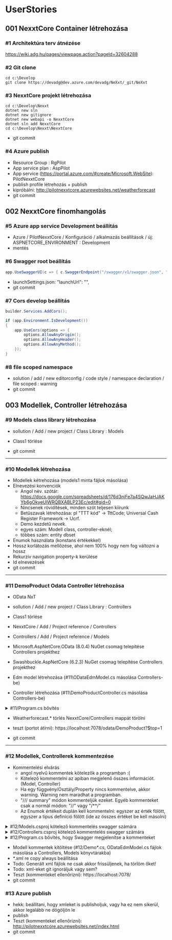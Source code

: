 # UserStories

## 001 NexxtCore Container létrehozása
### #1 Architektúra terv átnézése
https://wiki.adg.hu/pages/viewpage.action?pageId=32604288

### #2 Git clone
```
cd c:\Develop
git clone https://devadg@dev.azure.com/devadg/NeXxt/_git/NeXxt
```

### #3 NexxtCore projekt létrehozása
```
cd c:\Develop\Nexxt
dotnet new sln
dotnet new gitignore
dotnet new webapi -o NexxtCore
dotnet sln add NexxtCore
cd c:\Develop\Nexxt\NexxtCore
```
- git commit

### #4 Azure publish
- Resource Group : RgPilot
- App service plan : AspPilot
- App service (https://portal.azure.com/#create/Microsoft.WebSite): PilotNexxtCore
- publish profile létrehozás + publish
- kipróbálni: http://pilotnexxtcore.azurewebsites.net/weatherforecast
- git commit

## 002 NexxtCore finomhangolás
### #5 Azure app service Development beállítás
- Azure / PilotNexxtCore / Konfiguráció / alkalmazás beállítások / új: ASPNETCORE_ENVIRONMENT : Development
- mentés

### #6 Swagger root beállítás
```csharp
app.UseSwaggerUI(c => { c.SwaggerEndpoint("/swagger/v1/swagger.json", "NexxtCore v1"); c.RoutePrefix = string.Empty; });
```
- launchSettings.json: "launchUrl": "",
- git commit


### #7 Cors develop beállítás
```csharp
builder.Services.AddCors();

if (app.Environment.IsDevelopment())
{
    app.UseCors(options => {
        options.AllowAnyOrigin();
        options.AllowAnyHeader();
        options.AllowAnyMethod();
    });
}
```
### #8 file scoped namespace
- solution / add / new editorconfig / code style / namespace declaration / file scoped : warning
- git commit

## 003 Modellek, Controller létrehozása
### #9 Models class library létrehozása
- sollution / Add / new project / Class Library : Models
- Class1 törlése

- git commit

-------------   

### #10 Modellek létrehozása
- Modellek kétrehozása (models1 minta fájlok másolása)
- Elnevezési konvenciók
    - Angol név. szótár: https://docs.google.com/spreadsheets/d/176d3njFe7a4SQwJaHJAKYb6gOkyeUlWRQBXABLP23Ec/edit#gid=0
    - Nincsenek rövidítések, minden szót teljesen kiírunk
    - Betűszavak létrehozása: pl "TTT kód" -> TttCode; Universal Cash Register Framework -> Ucrf.
    - Demo kezdetű nevek. 
    - egyes szám: Modell class, controller-eknél; 
    - többes szám: entity dbset
- Enumok használata (konstans értékekkel)
- Hossz korlátozás mellőzése, ahol nem 100% hogy nem fog változni a hossz
- Rekurzív navigation property-k kerülése
- Id elnevezések
- git commit
-------------

### #11 DemoProduct Odata Controller létrehozása
- OData NxT
- sollution / Add / new project / Class Library : Controllers
- Class1 törlése
- NexxtCore / Add / Project reference / Controllers
- Controllers / Add / Project reference / Models



- Microsoft.AspNetCore.OData (8.0.4) NuGet csomag telepítése Controllers projekthez
- Swashbuckle.AspNetCore (6.2.3) NuGet csomag telepítése Controllers projekthez
- Edm model létrehozása (#11\ODataEdmModel.cs másolása Controllers-be)
- Controller létrehozása (#11\DemoProductController.cs másolása Controllers-be)

<details><summary>#11/Program.cs bővítés </summary>

```csharp
builder.Services.AddControllers()
    .AddOData(opt => opt.AddRouteComponents("odata", Controllers.ODataEdmModel.GetEdmModel()).Filter().Expand().Select().Count().SkipToken().OrderBy().SetMaxTop(500));
```
</details>

- Weatherforecast.* törlés NexxtCore/Controllers mappát törölni

- teszt (portot átírni): https://localhost:7078/odata/DemoProduct?$top=1
- git commit

------------------

### #12 Modellek, Controllerek kommentezése
- Kommentelési elvárás
    - angol nyelvű kommentek kötelezők a programban :( 
    - Kötelező kommentelni az apiban megjelenő összes információt. (Model, Controller)
    - Ha egy függvény/Osztály/Property nincs kommentelve, akkor warning. Warning nem maradhat a programban.
    - "/// summary" módon kommenteljük ezeket. Egyéb kommenteket csak a normál módon: "//" vagy "/**/"
    - Az Enumok értékeit duplán kell kommentelni: egyszer az érték fölött, egyszer a típus definíció fölött (ide az összes értéket be kell másolni)

<details><summary>#12/Models.csproj kötelező kommentelés swagger számára</summary>

```xml
  <PropertyGroup Condition="'$(Configuration)|$(Platform)'=='Debug|AnyCPU'">
    <DocumentationFile>Models.xml</DocumentationFile>
  </PropertyGroup>
```
</details>

<details><summary>#12/Controllers.csproj kötelező kommentelés swagger számára</summary>

```xml
  <PropertyGroup Condition="'$(Configuration)|$(Platform)'=='Debug|AnyCPU'">
    <DocumentationFile>Controllers.xml</DocumentationFile>
  </PropertyGroup>
```
</details>

<details><summary>#12/Program.cs bővítés, hogy Swagger megjelenítse a kommenteket</summary>

```csharp
builder.Services.AddSwaggerGen(x =>
    {
        x.IncludeXmlComments(Path.Combine(AppContext.BaseDirectory, "Controllers.xml"), includeControllerXmlComments: true);
        x.IncludeXmlComments(Path.Combine(AppContext.BaseDirectory, "Models.xml"), includeControllerXmlComments: true);
    });
```
</details>

- Modell kommentek kitöltése (#12/Demo*.cs, ODataEdmModel.cs fájlok másolása a Controllers, Models könyvtárakba)
- *.xml re copy always beállítása
- Todo: Generált xml fájlok ne csak akkor frissüljenek, ha törlöm őket!
- Todo: xml-eket git ignoráljuk vagy sem?
- Teszt (kommenteket ellenőrizni): https://localhost:7078/ 
- git commit

### #13 Azure publish
- hekk: beállítani, hogy xmleket is publisholjuk, vagy ha ez nem sikerül, akkor legalább ne dögöljön le
- publish
- Teszt (kommenteket ellenőrizni): http://pilotnexxtcore.azurewebsites.net/index.html
- git commit